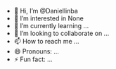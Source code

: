 - 👋 Hi, I’m @Daniellinba
- 👀 I’m interested in None
- 🌱 I’m currently learning ...
- 💞️ I’m looking to collaborate on ...
- 📫 How to reach me ...
- 😄 Pronouns: ...
- ⚡ Fun fact: ...

<!---
Daniellinba/Daniellinba is a ✨ special ✨ repository because its `README.md` (this file) appears on your GitHub profile.
You can click the Preview link to take a look at your changes.
--->
